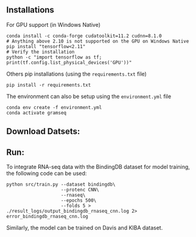 ## Installations

For GPU support (in Windows Native)
```
conda install -c conda-forge cudatoolkit=11.2 cudnn=8.1.0
# Anything above 2.10 is not supported on the GPU on Windows Native
pip install "tensorflow<2.11"
# Verify the installation
python -c "import tensorflow as tf; print(tf.config.list_physical_devices('GPU'))"
```

Others pip installations (using the `requirements.txt` file)
```
pip install -r requirements.txt
```
The environment can also be setup using the `environment.yml` file
```
conda env create -f environment.yml
conda activate gramseq
```

## Download Datsets:

## Run:
To integrate RNA-seq data with the BindingDB dataset for model training, the following code can be used:
```
python src/train.py --dataset bindingdb\
                    --protenc CNN\
                    --rnaseq\
                    --epochs 500\
                    --folds 5 > ./result_logs/output_bindingdb_rnaseq_cnn.log 2> error_bindingdb_rnaseq_cnn.log
```
Similarly, the model can be trained on Davis and KIBA dataset.


